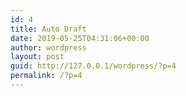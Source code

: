 ```yaml
---
id: 4
title: Auto Draft
date: 2019-05-25T04:31:06+00:00
author: wordpress
layout: post
guid: http://127.0.0.1/wordpress/?p=4
permalink: /?p=4
---
```

